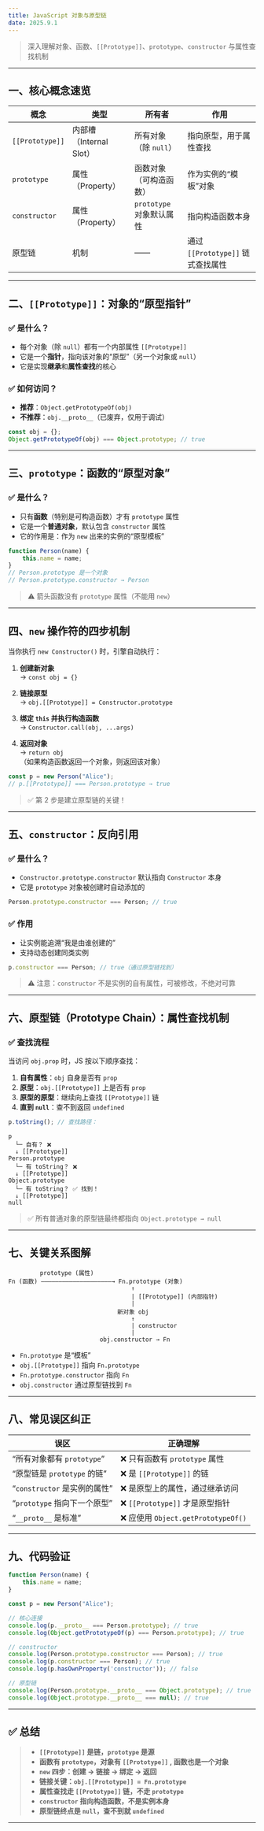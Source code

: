 ```yaml
---
title: JavaScript 对象与原型链
date: 2025.9.1
---
```



> 深入理解对象、函数、`[[Prototype]]`、`prototype`、`constructor` 与属性查找机制

---

## 一、核心概念速览

| 概念 | 类型 | 所有者 | 作用 |
|------|------|--------|------|
| `[[Prototype]]` | 内部槽（Internal Slot） | 所有对象（除 `null`） | 指向原型，用于属性查找 |
| `prototype` | 属性（Property） | 函数对象（可构造函数） | 作为实例的“模板”对象 |
| `constructor` | 属性（Property） | `prototype` 对象默认属性 | 指向构造函数本身 |
| 原型链 | 机制 | —— | 通过 `[[Prototype]]` 链式查找属性 |

---

## 二、`[[Prototype]]`：对象的“原型指针”

### ✅ 是什么？

- 每个对象（除 `null`）都有一个内部属性 `[[Prototype]]`
- 它是一个**指针**，指向该对象的“原型”（另一个对象或 `null`）
- 它是实现**继承**和**属性查找**的核心

### ✅ 如何访问？

- **推荐**：`Object.getPrototypeOf(obj)`
- **不推荐**：`obj.__proto__`（已废弃，仅用于调试）

```js
const obj = {};
Object.getPrototypeOf(obj) === Object.prototype; // true
```

---

## 三、`prototype`：函数的“原型对象”

### ✅ 是什么？

- 只有**函数**（特别是可构造函数）才有 `prototype` 属性
- 它是一个**普通对象**，默认包含 `constructor` 属性
- 它的作用是：作为 `new` 出来的实例的“原型模板”

```js
function Person(name) {
    this.name = name;
}
// Person.prototype 是一个对象
// Person.prototype.constructor → Person
```

> ⚠️ 箭头函数没有 `prototype` 属性（不能用 `new`）

---

## 四、`new` 操作符的四步机制

当你执行 `new Constructor()` 时，引擎自动执行：

1. **创建新对象**  
   → `const obj = {}`

2. **链接原型**  
   → `obj.[[Prototype]] = Constructor.prototype`

3. **绑定 `this` 并执行构造函数**  
   → `Constructor.call(obj, ...args)`

4. **返回对象**  
   → `return obj`  
   （如果构造函数返回一个对象，则返回该对象）

```js
const p = new Person("Alice");
// p.[[Prototype]] === Person.prototype → true
```

> ✅ 第 2 步是建立原型链的关键！

---

## 五、`constructor`：反向引用

### ✅ 是什么？

- `Constructor.prototype.constructor` 默认指向 `Constructor` 本身
- 它是 `prototype` 对象被创建时自动添加的

```js
Person.prototype.constructor === Person; // true
```

### ✅ 作用

- 让实例能追溯“我是由谁创建的”
- 支持动态创建同类实例

```js
p.constructor === Person; // true（通过原型链找到）
```

> ⚠️ 注意：`constructor` 不是实例的自有属性，可被修改，不绝对可靠

---

## 六、原型链（Prototype Chain）：属性查找机制

### ✅ 查找流程

当访问 `obj.prop` 时，JS 按以下顺序查找：

1. **自有属性**：`obj` 自身是否有 `prop`
2. **原型**：`obj.[[Prototype]]` 上是否有 `prop`
3. **原型的原型**：继续向上查找 `[[Prototype]]` 链
4. **直到 `null`**：查不到返回 `undefined`

```js
p.toString(); // 查找路径：
```

```
p 
  └─ 自有？ ❌
  ↓ [[Prototype]]
Person.prototype 
  └─ 有 toString？ ❌
  ↓ [[Prototype]]
Object.prototype 
  └─ 有 toString？ ✅ 找到！
  ↓ [[Prototype]]
null
```

> ✅ 所有普通对象的原型链最终都指向 `Object.prototype → null`

---

## 七、关键关系图解

```
         prototype (属性)
Fn (函数) ————————————————————→ Fn.prototype (对象)
                                   ↑
                                   | [[Prototype]] (内部指针)
                                   |
                               新对象 obj
                                   ↑
                                   | constructor
                                   |
                          obj.constructor → Fn
```

- `Fn.prototype` 是“模板”
- `obj.[[Prototype]]` 指向 `Fn.prototype`
- `Fn.prototype.constructor` 指向 `Fn`
- `obj.constructor` 通过原型链找到 `Fn`

---

## 八、常见误区纠正

| 误区 | 正确理解 |
|------|----------|
| “所有对象都有 `prototype`” | ❌ 只有函数有 `prototype` 属性 |
| “原型链是 `prototype` 的链” | ❌ 是 `[[Prototype]]` 的链 |
| “`constructor` 是实例的属性” | ❌ 是原型上的属性，通过继承访问 |
| “`prototype` 指向下一个原型” | ❌ `[[Prototype]]` 才是原型指针 |
| “`__proto__` 是标准” | ❌ 应使用 `Object.getPrototypeOf()` |

---

## 九、代码验证

```js
function Person(name) {
    this.name = name;
}

const p = new Person("Alice");

// 核心连接
console.log(p.__proto__ === Person.prototype); // true
console.log(Object.getPrototypeOf(p) === Person.prototype); // true

// constructor
console.log(Person.prototype.constructor === Person); // true
console.log(p.constructor === Person); // true
console.log(p.hasOwnProperty('constructor')); // false

// 原型链
console.log(Person.prototype.__proto__ === Object.prototype); // true
console.log(Object.prototype.__proto__ === null); // true
```

---

## ✅ 总结

> - **`[[Prototype]]` 是链，`prototype` 是源**
> - **函数有 `prototype`，对象有 `[[Prototype]]` , 函数也是一个对象**
> - **`new` 四步：创建 → 链接 → 绑定 → 返回**
> - **链接关键：`obj.[[Prototype]] = Fn.prototype`**
> - **属性查找走 `[[Prototype]]` 链，不走 `prototype`**
> - **`constructor` 指向构造函数，不是实例本身**
> - **原型链终点是 `null`，查不到就 `undefined`**

---
